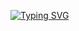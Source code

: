 [![Typing SVG](https://readme-typing-svg.herokuapp.com?color=%2336BCF7&lines=я+люблю+ultralytics)](https://git.io/typing-svg)
